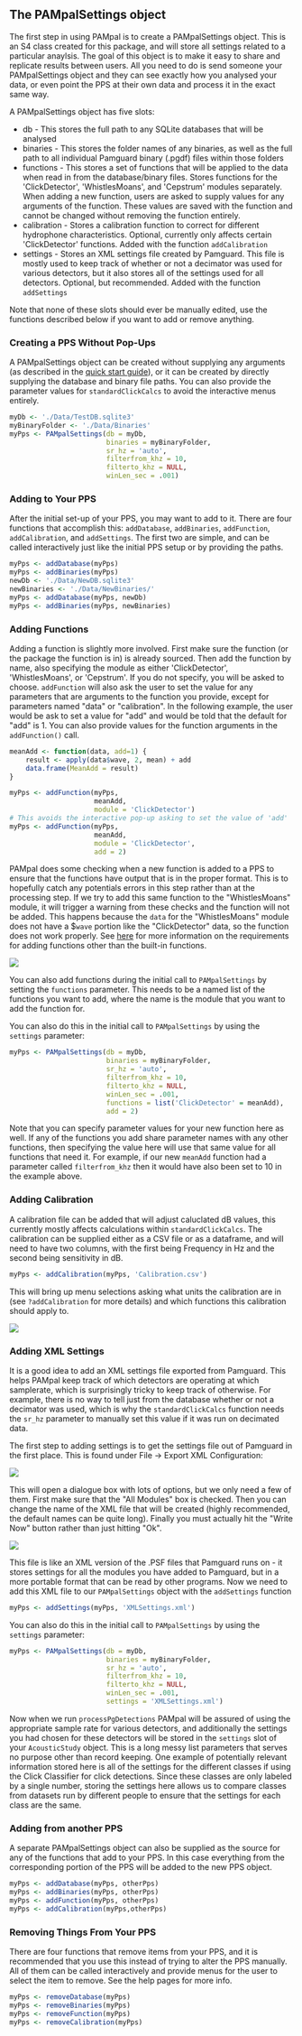 ## The PAMpalSettings object

The first step in using PAMpal is to create a PAMpalSettings object. This is an
S4 class created for this package, and will store all settings related to a
particular anaylsis. The goal of this object is to make it easy to share and
replicate results between users. All you need to do is send someone your
PAMpalSettings object and they can see exactly how you analysed your data, or 
even point the PPS at their own data and process it in the exact same way.

A PAMpalSettings object has five slots:

* db - This stores the full path to any SQLite databases that will be analysed
* binaries - This stores the folder names of any binaries, as well as the full
path to all individual Pamguard binary (.pgdf) files within those folders
* functions - This stores a set of functions that will be applied to the data 
when read in from the database/binary files. Stores functions for the 
'ClickDetector', 'WhistlesMoans', and 'Cepstrum' modules separately. When adding a new 
function, users are asked to supply values for any arguments of the function.
These values are saved with the function and cannot be changed without removing
the function entirely. 
* calibration - Stores a calibration function to correct for different hydrophone
characteristics. Optional, currently only affects certain 'ClickDetector' functions.
Added with the function `addCalibration`
* settings - Stores an XML settings file created by Pamguard. This file is mostly
used to keep track of whether or not a decimator was used for various detectors,
but it also stores all of the settings used for all detectors. Optional, but 
recommended. Added with the function `addSettings`

Note that none of these slots should ever be manually edited, use the functions described
below if you want to add or remove anything.

### Creating a PPS Without Pop-Ups

A PAMpalSettings object can be created without supplying any arguments (as described in the
[quick start guide](README.md)), or it can be created by directly supplying the database and binary
file paths. You can also provide the parameter values for `standardClickCalcs` to avoid the
interactive menus entirely.

```r
myDb <- './Data/TestDB.sqlite3'
myBinaryFolder <- './Data/Binaries'
myPps <- PAMpalSettings(db = myDb, 
                        binaries = myBinaryFolder,
                        sr_hz = 'auto',
                        filterfrom_khz = 10,
                        filterto_khz = NULL,
                        winLen_sec = .001)
```

### Adding to Your PPS

After the initial set-up of your PPS, you may want to add to it. There are 
four functions that accomplish this: `addDatabase`, `addBinaries`,
`addFunction`, `addCalibration`, and `addSettings`. The first two are simple, and can be called interactively
just like the initial PPS setup or by providing the paths.

```r
myPps <- addDatabase(myPps)
myPps <- addBinaries(myPps)
newDb <- './Data/NewDB.sqlite3'
newBinaries <- './Data/NewBinaries/'
myPps <- addDatabase(myPps, newDb)
myPps <- addBinaries(myPps, newBinaries)
```

### Adding Functions

Adding a function is slightly more involved. First make sure the function (or
the package the function is in) is already sourced. Then add the function by
name, also specifying the module as either 'ClickDetector', 'WhistlesMoans',
or 'Cepstrum'.
If you do not specify, you will be asked to choose. `addFunction` will also
ask the user to set the value for any parameters that are arguments to the
function you provide, except for parameters named "data" or "calibration".
In the following example, the user would be ask to set a value for "add" and
would be told that the default for "add" is 1. You can also provide values for the
function arguments in the `addFunction()` call.

```r
meanAdd <- function(data, add=1) {
    result <- apply(data$wave, 2, mean) + add
    data.frame(MeanAdd = result)
}

myPps <- addFunction(myPps, 
                     meanAdd, 
                     module = 'ClickDetector') 
# This avoids the interactive pop-up asking to set the value of 'add'
myPps <- addFunction(myPps, 
                     meanAdd, 
                     module = 'ClickDetector', 
                     add = 2)
```

PAMpal does some checking when a new function is added to a PPS to ensure
that the functions have output that is in the proper format. This is to 
hopefully catch any potentials errors in this step rather than at the 
processing step. If we try to add this same function to the "WhistlesMoans"
module, it will trigger a warning from these checks and the function
will not be added. This happens because the `data` for the "WhistlesMoans"
module does not have a $`wave` portion like the "ClickDetector" data, so the
function does not work properly. See [here][custom-functions] for more information
on the requirements for adding functions other than the built-in functions.

<a href="images/FnAddError.png" data-lightbox="fn-add-error" data-title="Added function successfully to ClickDetector but not WhistlesMoans">![](images/FnAddError.png)</a>

You can also add functions during the initial call to `PAMpalSettings` by setting
the `functions` parameter. This needs to be a named list of the functions you want
to add, where the name is the module that you want to add the function for.

You can also do this in the initial call to `PAMpalSettings` by using the `settings`
parameter:

```r
myPps <- PAMpalSettings(db = myDb, 
                        binaries = myBinaryFolder,
                        sr_hz = 'auto',
                        filterfrom_khz = 10,
                        filterto_khz = NULL,
                        winLen_sec = .001,
                        functions = list('ClickDetector' = meanAdd),
                        add = 2)
```

Note that you can specify parameter values for your new function here as well. If
any of the functions you add share parameter names with any other functions, then
specifying the value here will use that same value for all functions that need it. 
For example, if our new `meanAdd` function had a parameter called `filterfrom_khz`
then it would have also been set to 10 in the example above. 

### Adding Calibration

A calibration file can be added that will adjust caluclated dB values, this currently
mostly affects calculations within `standardClickCalcs`. The calibration can be supplied
either as a CSV file or as a dataframe, and will need to have two columns, with the first 
being Frequency in Hz and the second being sensitivity in dB. 

```r
myPps <- addCalibration(myPps, 'Calibration.csv')
```

This will bring up menu selections asking what units the calibration are in (see
`?addCalibration` for more details) and which functions this calibration should apply
to.

<a href="images/Calibration.png" data-lightbox="add-calibration" data-title="Adding calibration to a PPS">![](images/Calibration.png)</a>

### Adding XML Settings

It is a good idea to add an XML settings file exported from Pamguard. This helps
PAMpal keep track of which detectors are operating at which samplerate, which
is surprisingly tricky to keep track of otherwise. For example, there is no way
to tell just from the database whether or not a decimator was used, which is why
the `standardClickCalcs` function needs the `sr_hz` parameter to manually set this
value if it was run on decimated data.

The first step to adding settings is to get the settings file out of Pamguard in
the first place. This is found under File -> Export XML Configuration:

<a href="images/ExportXMLMenu.png" data-lightbox="xml-menu" data-title="Where to export XML">![](images/ExportXMLMenu.png)</a>

This will open a dialogue box with lots of options, but we only need a few of them.
First make sure that the "All Modules" box is checked. Then you can change the name
of the XML file that will be created (highly recommended, the default names can
be quite long). Finally you must actually hit the "Write Now" button rather than just
hitting "Ok".

<a href="images/ExportXMLOptions.png" data-lightbox="xml-options" data-title="Important options in XML dialogue box">![](images/ExportXMLOptions.png)</a>

This file is like an XML version of the .PSF files that Pamguard runs on - it stores
settings for all the modules you have added to Pamguard, but in a more portable format
that can be read by other programs. Now we need to add this XML file to our `PAMpalSettings`
object with the `addSettings` function

```r
myPps <- addSettings(myPps, 'XMLSettings.xml')
```

You can also do this in the initial call to `PAMpalSettings` by using the `settings`
parameter:

```r
myPps <- PAMpalSettings(db = myDb, 
                        binaries = myBinaryFolder,
                        sr_hz = 'auto',
                        filterfrom_khz = 10,
                        filterto_khz = NULL,
                        winLen_sec = .001,
                        settings = 'XMLSettings.xml')
```

Now when we run `processPgDetections` PAMpal will be assured of using the appropriate
sample rate for various detectors, and additionally the settings you had chosen for these
detectors will be stored in the `settings` slot of your `AcousticStudy` object.
This is a long messy list parameters that serves no purpose other than record keeping.
One example of potentially relevant information stored here is all of the settings
for the different classes if using the Click Classifier for click detections. Since
these classes are only labeled by a single number, storing the settings here allows
us to compare classes from datasets run by different people to ensure that the
settings for each class are the same.

### Adding from another PPS

A separate PAMpalSettings object can also be supplied as the source for any of the 
functions that add to your PPS. In this case everything from the corresponding
portion of the PPS will be added to the new PPS object.

```r
myPps <- addDatabase(myPps, otherPps)
myPps <- addBinaries(myPps, otherPps)
myPps <- addFunction(myPps, otherPps)
myPps <- addCalibration(myPps,otherPps)
```

### Removing Things From Your PPS

There are four functions that remove items from your PPS, and it is recommended
that you use this instead of trying to alter the PPS manually. All of them can
be called interactively and provide menus for the user to select the item to 
remove. See the help pages for more info.

```r
myPps <- removeDatabase(myPps)
myPps <- removeBinaries(myPps)
myPps <- removeFunction(myPps)
myPps <- removeCalibration(myPps)
```

[custom-functions]: CustomFunctions.md
